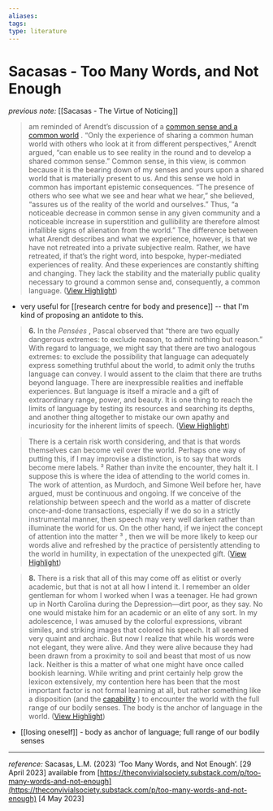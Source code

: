```yaml
---
aliases: 
tags: 
type: literature
---
```

# Sacasas - Too Many Words, and Not Enough

_previous note:_ [[Sacasas - The Virtue of Noticing]]

> am reminded of Arendt’s discussion of a [common sense and a common world](https://substack.com/redirect/f4e1d56f-fc65-4f41-8c05-8ea37641a6e6?j=eyJ1IjoiYXZ6eDQifQ.G0OEO2hYU5EfmDn6Y1N-lMJfqyCMC6azYH_trtWPtnc) .
>  “Only the experience of sharing a common human world with others who look at it from different perspectives,” Arendt argued, “can enable us to see reality in the round and to develop a shared common sense.”
>  Common sense, in this view, is common because it is the bearing down of my senses and yours upon a shared world that is materially present to us. And this sense we hold in common has important epistemic consequences. “The presence of others who see what we see and hear what we hear,” she believed, “assures us of the reality of the world and ourselves.”
>  Thus, “a noticeable decrease in common sense in any given community and a noticeable increase in superstition and gullibility are therefore almost infallible signs of alienation from the world.”
>  The difference between what Arendt describes and what we experience, however, is that we have not retreated into a private subjective realm. Rather, we have retreated, if that’s the right word, into bespoke, hyper-mediated experiences of reality. And these experiences are constantly shifting and changing. They lack the stability and the materially public quality necessary to ground a common sense and, consequently, a common language. ([View Highlight](https://read.readwise.io/read/01gz8zw6h5s1mrx86tny9s720w))
- very useful for [[research centre for body and presence]] -- that I'm kind of proposing an antidote to this. 

> **6.** In the *Pensées* , Pascal observed that “there are two equally dangerous extremes: to exclude reason, to admit nothing but reason.” With regard to language, we might say that there are two analogous extremes: to exclude the possibility that language can adequately express something truthful about the world, to admit only the truths language can convey. I would assent to the claim that there are truths beyond language. There are inexpressible realities and ineffable experiences. But language is itself a miracle and a gift of extraordinary range, power, and beauty. It is one thing to reach the limits of language by testing its resources and searching its depths, and another thing altogether to mistake our own apathy and incuriosity for the inherent limits of speech. ([View Highlight](https://read.readwise.io/read/01gz90172m0n2w311er6vg3nr2))


> There is a certain risk worth considering, and that is that words themselves can become veil over the world. Perhaps one way of putting this, if I may improvise a distinction, is to say that words become mere labels. ² Rather than invite the encounter, they halt it. I suppose this is where the idea of attending to the world comes in. The work of attention, as Murdoch, and Simone Weil before her, have argued, must be continuous and ongoing. If we conceive of the relationship between speech and the world as a matter of discrete once-and-done transactions, especially if we do so in a strictly instrumental manner, then speech may very well darken rather than illuminate the world for us. On the other hand, if we inject the concept of attention into the matter ³ , then we will be more likely to keep our words alive and refreshed by the practice of persistently attending to the world in humility, in expectation of the unexpected gift. ([View Highlight](https://read.readwise.io/read/01gz9045yvc27w3zs3a8t3cr6r))


> **8.** There is a risk that all of this may come off as elitist or overly academic, but that is not at all how I intend it. I remember an older gentleman for whom I worked when I was a teenager. He had grown up in North Carolina during the Depression—dirt poor, as they say. No one would mistake him for an academic or an elite of any sort. In my adolescence, I was amused by the colorful expressions, vibrant similes, and striking images that colored his speech. It all seemed very quaint and archaic. But now I realize that while his words were not elegant, they were alive. And they were alive because they had been drawn from a proximity to soil and beast that most of us now lack. Neither is this a matter of what one might have once called bookish learning. While writing and print certainly help grow the lexicon extensively, my contention here has been that the most important factor is not formal learning at all, but rather something like a disposition (and the [capability](https://substack.com/redirect/e5d5d2c5-26bd-4797-8483-776e3873414b?j=eyJ1IjoiYXZ6eDQifQ.G0OEO2hYU5EfmDn6Y1N-lMJfqyCMC6azYH_trtWPtnc) ) to encounter the world with the full range of our bodily senses. The body is the anchor of language in the world. ([View Highlight](https://read.readwise.io/read/01gz905x0n1k5yns18bf9fdbrc))
- [[losing oneself]] - body as anchor of language; full range of our bodily senses


---
_reference:_ Sacasas, L.M. (2023) ‘Too Many Words, and Not Enough’. [29 April 2023] available from [https://theconvivialsociety.substack.com/p/too-many-words-and-not-enough](https://theconvivialsociety.substack.com/p/too-many-words-and-not-enough) [4 May 2023]